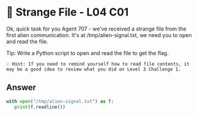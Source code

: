 # 📖 Strange File - L04 C01

Ok, quick task for you Agent 707 - we've received a strange file from the first alien communication. It's at /tmp/alien-signal.txt, we need you to open and read the file.

Tip: Write a Python script to open and read the file to get the flag.

```
💡 Hint: If you need to remind yourself how to read file contents, it may be a good idea to review what you did on Level 3 Challenge 1.
```

## Answer

```python
with open("/tmp/alien-signal.txt") as f:
   print(f.readline())
```
